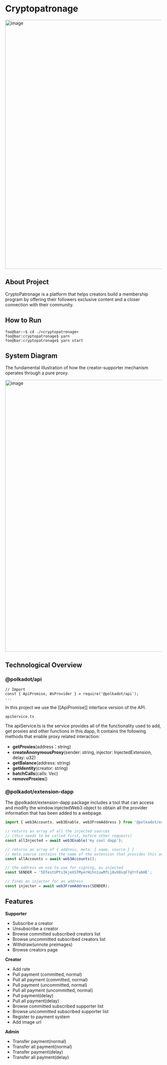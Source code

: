 # Cryptopatronage
<img width="800" margin="auto" alt="image" src="https://user-images.githubusercontent.com/12429503/205587221-d883a660-b04f-4023-8583-402371102bc0.png">

## About Project
CryptoPatronage is a platform that helps creators build a membership program by offering their followers exclusive content and a closer connection with their community.

## How to Run
```console
foo@bar:~$ cd ./<cryptopatronage>
foo@bar:cryptopatronage$ yarn 
foo@bar:cryptopatronage$ yarn start
```
## System Diagram
The fundamental illustration of how the creator-supporter mechanism operates through a pure proxy.

<img width="873" alt="image" src="https://user-images.githubusercontent.com/12429503/221556984-29f8f4b2-a1a0-4c7e-94ee-2373659e8598.png">



## Technological Overview
### @polkadot/api
```
// Import
const { ApiPromise, WsProvider } = require('@polkadot/api');
...
```
In this project we use the [[ApiPromise]] interface version of the API.
```
apiService.ts
```
The apiService.ts is the service provides all of the functionality used to add, get proxies and other functions in this dapp, It contains the following methods that enable proxy related interaction:
* **getProxies**(address：string)
* **createAnonymousProxy**(sender: string, injector: InjectedExtension, delay: u32)
* **getBalance**(address: string)
* **getIdentity**(creator: string)
* **batchCalls**(calls: Vec<Call>)
* **removeProxies**()
### @polkadot/extension-dapp
The @polkadot/extension-dapp package includes a tool that can access and modify the window.injectedWeb3 object to obtain all the provider information that has been added to a webpage.

```javascript
import { web3Accounts, web3Enable, web3FromAddress } from '@polkadot/extension-dapp';

// returns an array of all the injected sources
// (this needs to be called first, before other requests)
const allInjected = await web3Enable('my cool dapp');

// returns an array of { address, meta: { name, source } }
// meta.source contains the name of the extension that provides this account
const allAccounts = await web3Accounts();

// the address we use to use for signing, as injected
const SENDER = '5DTestUPts3kjeXSTMyerHihn1uwMfLj8vU8sqF7qYrFabHE';

// finds an injector for an address
const injector = await web3FromAddress(SENDER);
```
## Features
**Supporter**
* Subscribe a creator 
* Unsubscribe a creator 
* Browse committed subscribed creators list 
* Browse uncommitted subscribed creators list 
* Withdraw(unnote preimages)
* Browse creators page

**Creator**
* Add rate
* Pull payment (committed, normal)
* Pull all payment (committed, normal)
* Pull payment (uncommitted, normal)
* Pull all payment (uncommitted, normal)
* Pull payment(delay)
* Pull all payment(delay)
* Browse committed subscribed supporter list 
* Browse uncommitted subscribed supporter list 
* Register to payment system
* Add image url

**Admin**
* Transfer payment(normal)
* Transfer all payment(normal)
* Transfer payment(delay)
* Transfer all payment(delay)
